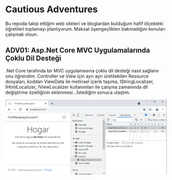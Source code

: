 # Cautious Adventures

Bu repoda takip ettiğim web siteleri ve bloglardan bulduğum hafif ölçekteki öğretileri toplamayı planlıyorum. Maksat üşengeçlikten bakmadığım konuları çalışmak olsun.

## ADV01: Asp.Net Core MVC Uygulamalarında Çoklu Dil Desteği

.Net Core tarafında bir MVC uygulamasına çoklu dil desteği nasıl sağlanır onu öğrendim. Controller ve View için ayrı ayrı üretilebilen Resource dosyaları, koddan ViewData ile metinsel içerik taşıma, IStringLocalizer, IHtmlLocalizer, IViewLocalizer kullanımları ile çalışma zamanında dil değiştirme özelliğinin eklenmesi...İstediğim sonuca ulaştım.

![./assets/adv01_01.png](./assets/adv01_01.png)